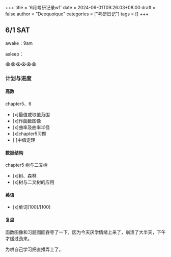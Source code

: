 +++
title = '6月考研记录w1'
date = 2024-06-01T09:26:03+08:00
draft = false
author = "Deequoique"
categories = ["考研日记"]
tags = []
+++

## 6/1 SAT
awake：9am

asleep：

:sob::sob::sob::sob::sob::sob:
### 计划与进度

#### 高数
chapter5、6
- [x]最值或取值范围 
- [x]作函数图像
- [x]曲率及曲率半径
- [x]chapter5习题
- [ ]中值定理
#### 数据结构
chapter5 树与二叉树
- [x]树、森林
- [x]树与二叉树的应用
#### 英语
- [x]单词[100]/[100]
#### 复盘
函数图像和习题囫囵吞枣了一下，因为今天厌学情绪上来了，崩溃了大半天，下午才缓过劲来。

为哄自己学习把直播弄上了。
